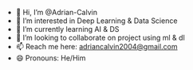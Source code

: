 - 👋 Hi, I’m @Adrian-Calvin
- 👀 I’m interested in Deep Learning & Data Science
- 🌱 I’m currently learning AI & DS
- 💞️ I’m looking to collaborate on project using ml & dl
- 📫 Reach me here: adriancalvin2004@gmail.com
- 😄 Pronouns: He/Him


<!---
Adrian-Calvin/Adrian-Calvin is a ✨ special ✨ repository because its `README.md` (this file) appears on your GitHub profile.
You can click the Preview link to take a look at your changes.
--->
